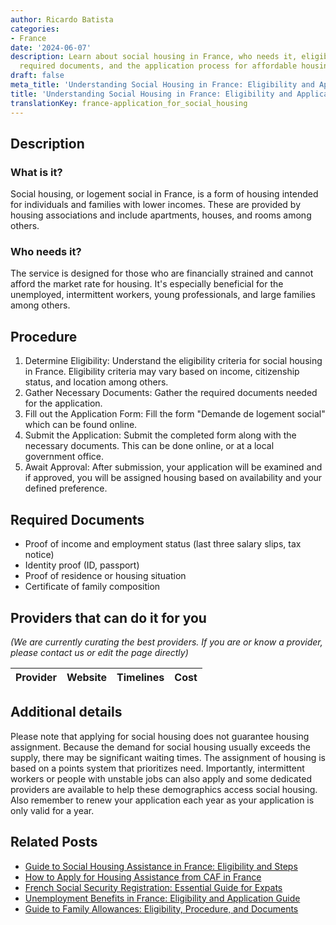 ```yaml
---
author: Ricardo Batista
categories:
- France
date: '2024-06-07'
description: Learn about social housing in France, who needs it, eligibility criteria,
  required documents, and the application process for affordable housing support.
draft: false
meta_title: 'Understanding Social Housing in France: Eligibility and Application'
title: 'Understanding Social Housing in France: Eligibility and Application'
translationKey: france-application_for_social_housing
---
```


## Description

### What is it?

Social housing, or logement social in France, is a form of housing intended for individuals and families with lower incomes. These are provided by housing associations and include apartments, houses, and rooms among others.

### Who needs it?

The service is designed for those who are financially strained and cannot afford the market rate for housing. It's especially beneficial for the unemployed, intermittent workers, young professionals, and large families among others.

## Procedure

1. Determine Eligibility: Understand the eligibility criteria for social housing in France. Eligibility criteria may vary based on income, citizenship status, and location among others.
2. Gather Necessary Documents: Gather the required documents needed for the application.
3. Fill out the Application Form: Fill the form "Demande de logement social" which can be found online.
4. Submit the Application: Submit the completed form along with the necessary documents. This can be done online, or at a local government office.
5. Await Approval: After submission, your application will be examined and if approved, you will be assigned housing based on availability and your defined preference.

## Required Documents

- Proof of income and employment status (last three salary slips, tax notice)
- Identity proof (ID, passport)
- Proof of residence or housing situation
- Certificate of family composition

## Providers that can do it for you

_(We are currently curating the best providers. If you are or know a provider, please contact us or edit the page directly)_

| Provider        |     Website     |     Timelines    |       Cost      |
| --------------- | --------------- |  :-------------: | :-------------: |

## Additional details

Please note that applying for social housing does not guarantee housing assignment. Because the demand for social housing usually exceeds the supply, there may be significant waiting times. The assignment of housing is based on a points system that prioritizes need. Importantly, intermittent workers or people with unstable jobs can also apply and some dedicated providers are available to help these demographics access social housing. 
Also remember to renew your application each year as your application is only valid for a year.


## Related Posts

- [Guide to Social Housing Assistance in France: Eligibility and Steps](https://tramitit.com/guides/france/social_housing_assistance_application/)
- [How to Apply for Housing Assistance from CAF in France](https://tramitit.com/guides/france/housing_assistance_application/)
- [French Social Security Registration: Essential Guide for Expats](https://tramitit.com/guides/france/social_security_registration/)
- [Unemployment Benefits in France: Eligibility and Application Guide](https://tramitit.com/guides/france/unemployment_benefit_application/)
- [Guide to Family Allowances: Eligibility, Procedure, and Documents](https://tramitit.com/guides/france/family_allowance_application/)